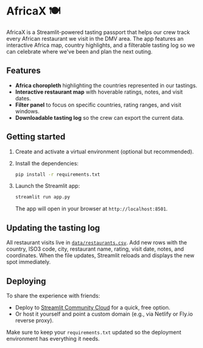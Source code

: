 # AfricaX 🍽️

AfricaX is a Streamlit-powered tasting passport that helps our crew track every African restaurant we visit in the DMV area. The app features an interactive Africa map, country highlights, and a filterable tasting log so we can celebrate where we've been and plan the next outing.

## Features

- **Africa choropleth** highlighting the countries represented in our tastings.
- **Interactive restaurant map** with hoverable ratings, notes, and visit dates.
- **Filter panel** to focus on specific countries, rating ranges, and visit windows.
- **Downloadable tasting log** so the crew can export the current data.

## Getting started

1. Create and activate a virtual environment (optional but recommended).
2. Install the dependencies:

   ```bash
   pip install -r requirements.txt
   ```

3. Launch the Streamlit app:

   ```bash
   streamlit run app.py
   ```

   The app will open in your browser at `http://localhost:8501`.

## Updating the tasting log

All restaurant visits live in [`data/restaurants.csv`](data/restaurants.csv). Add new rows with the country, ISO3 code, city, restaurant name, rating, visit date, notes, and coordinates. When the file updates, Streamlit reloads and displays the new spot immediately.

## Deploying

To share the experience with friends:

- Deploy to [Streamlit Community Cloud](https://streamlit.io/cloud) for a quick, free option.
- Or host it yourself and point a custom domain (e.g., via Netlify or Fly.io reverse proxy).

Make sure to keep your `requirements.txt` updated so the deployment environment has everything it needs.
